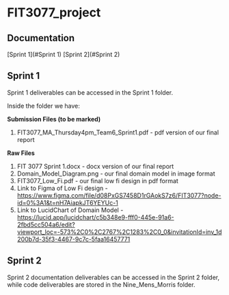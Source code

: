 # FIT3077_project

## Documentation

[Sprint 1](#Sprint 1)
[Sprint 2](#Sprint 2)

## Sprint 1 

Sprint 1 deliverables can be accessed in the Sprint 1 folder.

Inside the folder we have:

**Submission Files (to be marked)**
1. FIT3077_MA_Thursday4pm_Team6_Sprint1.pdf - pdf version of our final report

**Raw Files**
1. FIT 3077 Sprint 1.docx - docx version of our final report
2. Domain_Model_Diagram.png - our final domain model in image format
3. FIT3077_Low_Fi.pdf - our final low fi design in pdf format
4. Link to Figma of Low Fi design - https://www.figma.com/file/d08PxGS7458D1rGAokS7z6/FIT3077?node-id=0%3A1&t=nH7AiapkJT6YEYUc-1
5. Link to LucidChart of Domain Model - https://lucid.app/lucidchart/c5b348e9-fff0-445e-91a6-2fbd5cc504a6/edit?viewport_loc=-573%2C0%2C2767%2C1283%2C0_0&invitationId=inv_1d200b7d-35f3-4467-9c7c-5faa16457771

## Sprint 2

Sprint 2 documentation deliverables can be accessed in the Sprint 2 folder, while code deliverables are stored in the Nine_Mens_Morris folder.
